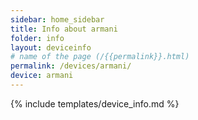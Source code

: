 ```yaml
---
sidebar: home_sidebar
title: Info about armani
folder: info
layout: deviceinfo
# name of the page (/{{permalink}}.html)
permalink: /devices/armani/
device: armani
---
```

{% include templates/device_info.md %}

